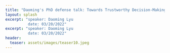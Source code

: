 ```yaml
---
title: "Daoming's PhD defense talk: Towards Trustworthy Decision-Making in Human-Machine Symbiosis"
layout: splash
excerpt: "speaker: Daoming Lyu
          date: 03/20/2022"
excerpt: "speaker: Daoming Lyu
          date: 03/20/2022"
header:
  teaser: assets/images/teaser10.jpeg
---
```

